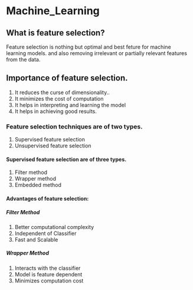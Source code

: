 # Machine_Learning
## What is feature selection?
Feature selection is nothing but optimal and best feture for machine learning models. and also  removing irrelevant or partially relevant features from the data.
## Importance of feature selection.
1.	It reduces the curse of dimensionality..
2.	It minimizes the cost of computation 
3.	It helps in interpreting and learning the model
4.	It helps in achieving good results.
### Feature selection techniques are of two types.
1.	Supervised feature selection 
2.	Unsupervised feature selection
#### Supervised feature selection are of three types.
1.	Filter method 
2.	Wrapper method
3.	Embedded method
#### Advantages of feature selection:
##### Filter Method 
1.	Better computational complexity 
2.	Independent of Classifier
3.	Fast and Scalable
##### Wrapper Method
1.	Interacts with the classifier 
2.	Model is feature dependent
3.	Minimizes computation cost 
